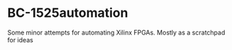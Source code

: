 # BC-1525automation
Some minor attempts for automating Xilinx FPGAs.  Mostly as a scratchpad for ideas
